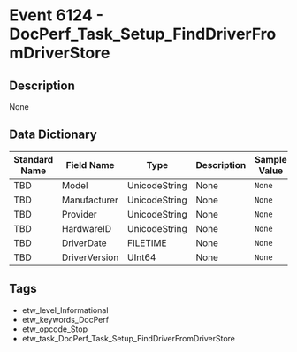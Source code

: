 # Event 6124 - DocPerf_Task_Setup_FindDriverFromDriverStore

## Description
None

## Data Dictionary
|Standard Name|Field Name|Type|Description|Sample Value|
|---|---|---|---|---|
|TBD|Model|UnicodeString|None|`None`|
|TBD|Manufacturer|UnicodeString|None|`None`|
|TBD|Provider|UnicodeString|None|`None`|
|TBD|HardwareID|UnicodeString|None|`None`|
|TBD|DriverDate|FILETIME|None|`None`|
|TBD|DriverVersion|UInt64|None|`None`|

## Tags
* etw_level_Informational
* etw_keywords_DocPerf
* etw_opcode_Stop
* etw_task_DocPerf_Task_Setup_FindDriverFromDriverStore